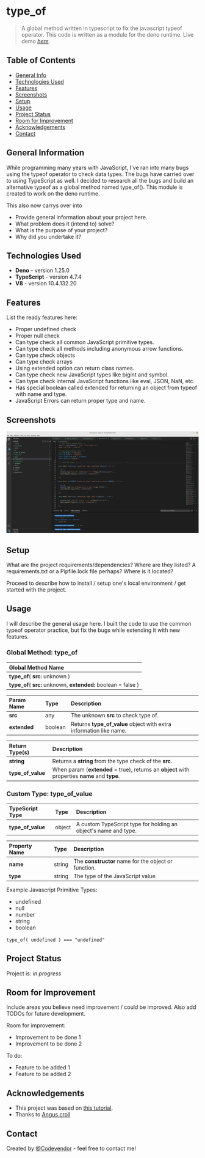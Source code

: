 # type_of
> A global method written in typescript to fix the javascript typeof operator. This code is written as a module for the deno runtime.
> Live demo [_here_](https://www.example.com). <!-- If you have the project hosted somewhere, include the link here. -->

## Table of Contents
* [General Info](#general-information)
* [Technologies Used](#technologies-used)
* [Features](#features)
* [Screenshots](#screenshots)
* [Setup](#setup)
* [Usage](#usage)
* [Project Status](#project-status)
* [Room for Improvement](#room-for-improvement)
* [Acknowledgements](#acknowledgements)
* [Contact](#contact)
<!-- * [License](#license) -->


## General Information
While programming many years with JavaScript, I've ran into many bugs using the typeof operator to check data types. 
The bugs have carried over to using TypeScript as well. I decided to research all the bugs and build an alternative typeof as a global method named type_of(). This module is created to work on the deno runtime.

This also now carrys over into 
- Provide general information about your project here.
- What problem does it (intend to) solve?
- What is the purpose of your project?
- Why did you undertake it?
<!-- You don't have to answer all the questions - just the ones relevant to your project. -->


## Technologies Used
- **Deno** - version 1.25.0
- **TypeScript** - version 4.7.4
- **V8** - version 10.4.132.20


## Features
List the ready features here:
- Proper undefined check
- Proper null check
- Can type check all common JavaScript primitive types.
- Can type check all methods including anonymous arrow functions.
- Can type check objects
- Can type check arrays
- Using extended option can return class names.
- Can type check new JavaScript types like bigint and symbol.
- Can type check internal JavaScript functions like eval, JSON, NaN, etc.
- Has special boolean called extended for returning an object from typeof with name and type.
- JavaScript Errors can return proper type and name.



## Screenshots
![Visual Studio Code](./assets/visual-studio.jpg)

## Setup
What are the project requirements/dependencies? Where are they listed? A requirements.txt or a Pipfile.lock file perhaps? Where is it located?

Proceed to describe how to install / setup one's local environment / get started with the project.


## Usage
I will describe the general usage here. I built the code to use the common typeof operator practice, but fix the bugs while extending it with new features.

### Global Method: type_of

| Global Method Name                        |
| :---------------------------------------- |
| **type_of**( **src:** unknown )  |
| **type_of**( **src:** unknown, **extended:** boolean = false )  |

| Param Name        | Type          | Description                                                                        |
| :----------------- | :------------- | :---------------------------------------------------------------------------------- |
| **src**           | any           | The unknown **src** to check type of.                                                  |
| **extended**      | boolean       | Returns **type_of_value** object with extra information like name.                 |


| Return Type(s)       | Description                                                                                       |
| :----------------- | :------------------------------------------------------------------------------------------------- |
| **string**        | Returns a **string** from the type check of the **src**.                                |
| **type_of_value** | When param (**extended** = true), returns an **object** with properties **name** and **type**.  |


### Custom Type: type_of_value

| TypeScript Type | Type | Description |
| :--------------- | :--------- | :-------------------|
| **type_of_value** | object | A custom TypeScript type for holding an object's name and type. | 

| Property Name | Type | Description |
| :--------- | :----------- | :----------------------------------------------------------- |
| **name**   | string | The **constructor** name for the object or function.               |
| **type**   | string | The type of the JavaScript value.                             |


Example Javascript Primitive Types:
- undefined
- null
- number
- string
- boolean

`type_of( undefined ) === "undefined"`


## Project Status
Project is: _in progress_ 


## Room for Improvement
Include areas you believe need improvement / could be improved. Also add TODOs for future development.

Room for improvement:
- Improvement to be done 1
- Improvement to be done 2

To do:
- Feature to be added 1
- Feature to be added 2


## Acknowledgements
- This project was based on [this tutorial](https://javascriptweblog.wordpress.com/2011/08/08/fixing-the-javascript-typeof-operator/).
- Thanks to [Angus croll](https://github.com/angus-c)

## Contact
Created by [@Codevendor](https://codevendor.com/) - feel free to contact me!


<!-- Optional -->
<!-- ## License -->
<!-- This project is open source and available under the [... License](). -->

<!-- You don't have to include all sections - just the one's relevant to your project -->
